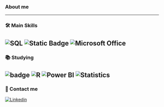 ### About me

---
### 🛠 Main Skills

![SQL](https://img.shields.io/badge/SQL-CC2927?style=for-the-badge&logo=sql&logoColor=white) ![Static Badge](https://img.shields.io/badge/SQlite-%23003B57?style=for-the-badge&logo=SQlite) ![Microsoft Office](https://img.shields.io/badge/Microsoft_Office-D83B01?style=for-the-badge&logo=microsoft-office&logoColor=white)
---

### 📚 Studying

![badge](https://img.shields.io/badge/Python-FFD43B?style=for-the-badge&logo=python&logoColor=blue) ![R](https://img.shields.io/badge/R-276DC3?style=for-the-badge&logo=r&logoColor=white)  ![Power BI](https://img.shields.io/badge/Power_BI-F2C811?style=for-the-badge&logo=power-bi&logoColor=black) ![Statistics](https://img.shields.io/badge/Statistics-4E73DF?style=for-the-badge&logo=statistics&logoColor=white)
---

### 💬 Contact me 

[![Linkedin](https://img.shields.io/badge/Linkedin-2986cc?style=for-the-badge&logo=linkedin&logoColor=white&cacheSeconds=https%3A%2F%2Flinkedin.com%2Fin%2Fbruno-paes-dev%2F
)](https://linkedin.com/in/bruno-paes-dev/)
